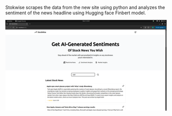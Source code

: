 Stokwise scrapes the data from the new site using python and analyzes the sentiment of the news headline using Hugging face Finbert model.

![Stockwise Screenshot](./readme_img/screenshot.png)
